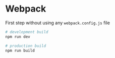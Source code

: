 # Webpack

First step without using any `webpack.config.js` file

```sh
# development build
npm run dev

# production build
npm run build
```


